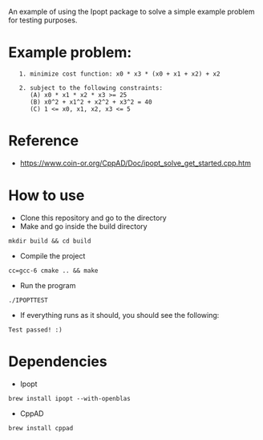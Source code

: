
An example of using the Ipopt package to solve a simple example problem for testing purposes.

# Example problem:
```
   1. minimize cost function: x0 * x3 * (x0 + x1 + x2) + x2
 
   2. subject to the following constraints:
      (A) x0 * x1 * x2 * x3 >= 25
      (B) x0^2 + x1^2 + x2^2 + x3^2 = 40
      (C) 1 <= x0, x1, x2, x3 <= 5
```

# Reference
- https://www.coin-or.org/CppAD/Doc/ipopt_solve_get_started.cpp.htm

# How to use
- Clone this repository and go to the directory
- Make and go inside the build directory
```
mkdir build && cd build
```
- Compile the project
```
cc=gcc-6 cmake .. && make
```
- Run the program
```
./IPOPTTEST
```
- If everything runs as it should, you should see the following:
```
Test passed! :)
```

# Dependencies 
- Ipopt 
```
brew install ipopt --with-openblas
```
- CppAD
```
brew install cppad
```
